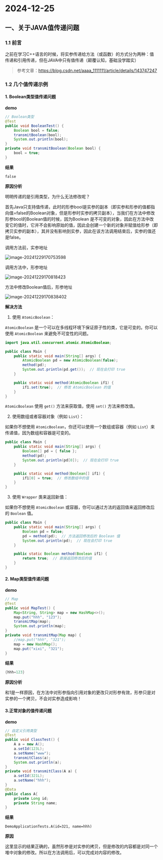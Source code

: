 # 2024-12-25

## 一、关于JAVA值传递问题

### 1.1 前言

之前在学习C++语言的时候，将实参传递给方法（或函数）的方式分为两种：值传递和引用传递，但在JAVA中只有值传递（颠覆认知，基础没学踏实）

> 参考文章：https://blog.csdn.net/aaaa_1111111/article/details/143747247

### 1.2 几个值传递示例

#### 1. Boolean类型值传递问题

**demo**

```java
// Boolean类型
@Test
public void BooleanTest() {
    Boolean bool = false;
    transmitBoolean(bool);
    System.out.println(bool);
}
private void transmitBoolean(Boolean bool) {
    bool = true;
}
```

**结果**

```
false
```

**原因分析**

明明传递的是引用类型，为什么无法修改呢？

首先Java只支持值传递，此时的形参bool是实参的副本（即实参和形参的值都指向值=false的Boolean对象，但是形参时实参的拷贝副本），当我们在方法中修改形参bool的Boolean值的时候，因为Boolean 是不可变的对象，因此在方法中改变它的值时，它并不会影响原始的值，因此会创建一个新的对象并赋值给形参（即拷贝实参的副本），其并没有影响到实参，因此在该方法调用结束后，实参的值还是false。

调用方法前，实参地址

![image-20241229170753598](2024-12-25.assets/image-20241229170753598.png)

调用方法中，形参地址

![image-20241229170818423](2024-12-25.assets/image-20241229170818423.png)

方法中修改Boolean值后，形参地址

![image-20241229170838402](2024-12-25.assets/image-20241229170838402.png)

**解决方法**

1. 使用 `AtomicBoolean`：

`AtomicBoolean` 是一个可以在多线程环境下保证原子性的类，它是可变的。你可以使用 `AtomicBoolean` 来避免不可变性的问题。

```java
import java.util.concurrent.atomic.AtomicBoolean;

public class Main {
    public static void main(String[] args) {
        AtomicBoolean pd = new AtomicBoolean(false);
        method(pd);
        System.out.println(pd.get());  // 现在会打印 true
    }

    public static void method(AtomicBoolean if1) {
        if1.set(true);  // 修改 AtomicBoolean 的值
    }
}
```

`AtomicBoolean` 使用 `get()` 方法来获取值，使用 `set()` 方法来修改值。

2. 使用数组或者容器对象（例如 `List`）：

如果你不想使用 `AtomicBoolean`，你还可以使用一个数组或容器（例如 `List`）来传递值，因为数组和容器是可变的。

```java
public class Main {
    public static void main(String[] args) {
        Boolean[] pd = { false };
        method(pd);
        System.out.println(pd[0]);  // 现在会打印 true
    }

    public static void method(Boolean[] if1) {
        if1[0] = true;  // 修改数组中的值
    }
}
```

3. 使用 `Wrapper` 类来返回新值：

如果你不想使用 `AtomicBoolean` 或容器，你可以通过方法的返回值来返回修改后的 `Boolean` 值。

```java
public class Main {
    public static void main(String[] args) {
        Boolean pd = false;
        pd = method(pd);  // 方法返回修改后的 Boolean 值
        System.out.println(pd);  // 现在会打印 true
    }

    public static Boolean method(Boolean if1) {
        return true;  // 直接返回修改后的值
    }
}
```



#### 2. Map类型值传递问题

**demo**

```java
// Map
@Test
public void MapTest() {
    Map<String, String> map = new HashMap<>();
    map.put("hhh", "123");
    transmitMap(map);
    System.out.println(map);
}
private void transmitMap(Map map) {
    //map.put("hhh", "321");
    map = new HashMap();
    map.put("xixi", "321");
}
```

**结果**

```java
{hhh=123}
```

**原因分析**

和1是一样原因，在方法中对形参指向引用对象的更改只对形参有效，形参只是对实参的一个拷贝，不会对实参造成影响！



#### 3.正常对象的值传递问题

**demo**

```java
// 自定义引用类型
@Test
public void ClassTest() {
    A a = new A();
    a.setId(123L);
    a.setName("www");
    transmitClass(a);
    System.out.println(a);
}
private void transmitClass(A a) {
    a.setId(321L);
    a.setName("hhh");
}
@Data
public class A{
    private Long id;
    private String name;
}
```

**结果**

```
DemoApplicationTests.A(id=321, name=hhh)
```

**原因**

这里显示的结果正确的，虽然形参是对实参的拷贝，但是修改的内容都是对同一个堆中对象的修改。所以在方法调用后，可以完成对内容的修改。